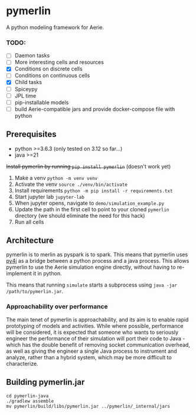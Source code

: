 # pymerlin

<!-- start elevator-pitch -->
A python modeling framework for Aerie.
<!-- end elevator-pitch -->

### TODO:

- [ ] Daemon tasks
- [ ] More interesting cells and resources
- [x] Conditions on discrete cells
- [ ] Conditions on continuous cells
- [x] Child tasks
- [ ] Spiceypy
- [ ] JPL time
- [ ] pip-installable models
- [ ] build Aerie-compatible jars and provide docker-compose file with python

## Prerequisites

- python >=3.6.3 (only tested on 3.12 so far...)
- java >=21

~~Install pymerlin by running `pip install pymerlin`~~ (doesn't work yet)

1. Make a venv `python -m venv venv`
2. Activate the venv `source ./venv/bin/activate`
3. Install requirements `python -m pip install -r requirements.txt`
4. Start jupyter lab `jupyter-lab`
5. When jupyter opens, navigate to `demo/simulation_example.py`
6. Update the path in the first cell to point to your cloned `pymerlin` directory (we should eliminate the need for this
   hack)
7. Run all cells

## Architecture

pymerlin is to merlin as pyspark is to spark. This means that pymerlin uses [py4j](https://www.py4j.org/) as a bridge
between a python process and a java process. This allows pymerlin to use the Aerie simulation engine directly, without
having to re-implement it in python.

This means that running `simulate` starts a subprocess using `java -jar /path/to/pymerlin.jar`.

### Approachability over performance

The main tenet of pymerlin is approachability, and its aim is to enable rapid prototyping of models and activities.
While where possible, performance will be considered, it is expected that someone who wants to seriously engineer the
performance of their simulation will port their code to Java - which has the double benefit of removing socket
communication overhead, as well as giving the engineer a single Java process to instrument and analyze, rather than a
hybrid system, which may be more difficult to characterize.

## Building pymerlin.jar

```shell
cd pymerlin-java
./gradlew assemble
mv pymerlin/build/libs/pymerlin.jar ../pymerlin/_internal/jars
```